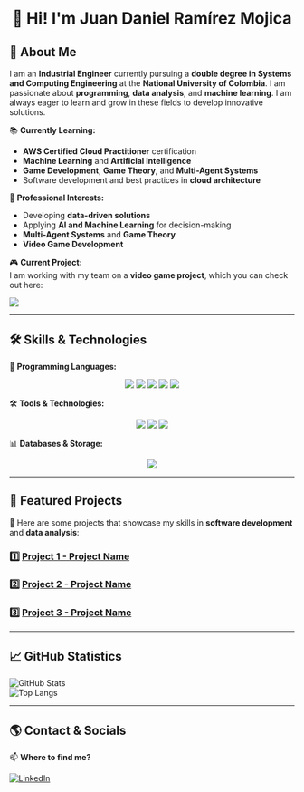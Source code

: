 <div align="center">

# 👋 Hi! I'm **Juan Daniel Ramírez Mojica** 
</div>

## 🚀 About Me  
I am an **Industrial Engineer** currently pursuing a **double degree in Systems and Computing Engineering** at the **National University of Colombia**. I am passionate about **programming**, **data analysis**, and **machine learning**. I am always eager to learn and grow in these fields to develop innovative solutions.  

📚 **Currently Learning:**  
- **AWS Certified Cloud Practitioner** certification  
- **Machine Learning** and **Artificial Intelligence**  
- **Game Development**, **Game Theory**, and **Multi-Agent Systems**  
- Software development and best practices in **cloud architecture**  

🎯 **Professional Interests:**  
- Developing **data-driven solutions**  
- Applying **AI and Machine Learning** for decision-making  
- **Multi-Agent Systems** and **Game Theory**  
- **Video Game Development**  

🎮 **Current Project:**  
I am working with my team on a **video game project**, which you can check out here:  


<a href="https://ezcles.itch.io/ecos-andinos"> <img src="https://img.shields.io/badge/Itch.io-FA5C5C?style=for-the-badge&logo=itch.io&logoColor=white"> </a>

<p align="center">
  
</p>

---

## 🛠️ Skills & Technologies  

🚀 **Programming Languages:**  


<div align="center">
  
  <img src="https://img.shields.io/badge/Python-3776AB?style=for-the-badge&logo=python&logoColor=white">
  <img src="https://img.shields.io/badge/Java-ED8B00?style=for-the-badge&logo=java&logoColor=white">
  <img src="https://img.shields.io/badge/JavaScript-F7DF1E?style=for-the-badge&logo=javascript&logoColor=black">
  <img src="https://img.shields.io/badge/C%23-239120?style=for-the-badge&logo=c-sharp&logoColor=white">
  <img src="https://img.shields.io/badge/R-276DC3?style=for-the-badge&logo=r&logoColor=white">

</div>


🛠️ **Tools & Technologies:**  
<div align="center">
  
  <img src="https://img.shields.io/badge/Git-F05032?style=for-the-badge&logo=git&logoColor=white">
  <img src="https://img.shields.io/badge/AWS-FF9900?style=for-the-badge&logo=amazonaws&logoColor=white">
  <img src="https://img.shields.io/badge/Unity-000000?style=for-the-badge&logo=unity&logoColor=white">

</div>

📊 **Databases & Storage:**  
<div align="center">
  
  <img src="https://img.shields.io/badge/SQL-4479A1?style=for-the-badge&logo=mysql&logoColor=white">
  
</div>


---

## 📌 Featured Projects  
🌟 Here are some projects that showcase my skills in **software development** and **data analysis**:  

### 1️⃣ [Project 1 - Project Name](Repository-URL)  
   

### 2️⃣ [Project 2 - Project Name](Repository-URL)  
   

### 3️⃣ [Project 3 - Project Name](Repository-URL)  
   

---

## 📈 GitHub Statistics  
![GitHub Stats](https://github-readme-stats.vercel.app/api?username=JuanDanielRamirezMojica&show_icons=true&theme=catppuccin_latte)  
![Top Langs](https://github-readme-stats.vercel.app/api/top-langs/?username=JuanDanielRamirezMojica&layout=compact&theme=catppuccin_latte)  

---

## 🌎 Contact & Socials  
📫 **Where to find me?**  


[![LinkedIn](https://img.shields.io/badge/LinkedIn-0077B5?style=for-the-badge&logo=linkedin&logoColor=white)](https://www.linkedin.com/in/juan-daniel-ramirez-ab8311170?utm_source=share&utm_campaign=share_via&utm_content=profile&utm_medium=android_app)  


 


<!--
**JuanDanielRamirezMojica/JuanDanielRamirezMojica** is a ✨ _special_ ✨ repository because its `README.md` (this file) appears on your GitHub profile.

Here are some ideas to get you started:

- 🔭 I’m currently working on ...
- 🌱 I’m currently learning ...
- 👯 I’m looking to collaborate on ...
- 🤔 I’m looking for help with ...
- 💬 Ask me about ...
- 📫 How to reach me: ...
- 😄 Pronouns: ...
- ⚡ Fun fact: ...



- **Game Development**, **Game Theory**, and **Multi-Agent Systems**  
- Software development and best practices in **cloud architecture**  
-->
